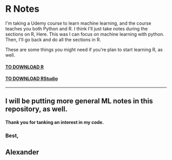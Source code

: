 # R Notes

I'm taking a Udemy course to learn machine learning, and the course teaches you both Python and R. I think I'll just take notes during the sections on R, Here. This was I can focus on machine learning with python.
Then, I'll go back and do all the sections in R.

These are some things you might need if you're plan to start learning R, as well.

#### [TO DOWNLOAD R](https://cran.r-project.org/)

#### [TO DOWNLOAD RStudio](https://www.rstudio.com/)

---

## I will be putting more general ML notes in this repository, as well.

#### Thank you for tanking an interest in my code.

### Best,

## Alexander

